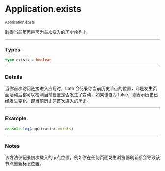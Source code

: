# Application.exists

<small>Application.exists</small>

取得当前页面是否为首次载入的历史序列上。

---

<h3>Types</h3>

```ts
type exists = boolean
```

---

<h3>Details</h3>

当你首次访问链接进入应用时，Lath 会记录你当前历史节点的位置，凡是发生页面活动后都可以检测当前位置是否发生了变动，如果该值为 false，则表示历史已经发生变化，即当前历史非首次进入的历史。

---

<h3>Example</h3>

```ts
console.log(application.exists)
```

---

<h3>Notes</h3>

该方法仅记录初次载入的节点位置，例如你在任何页面发生浏览器刷新都会导致该节点重新标记位置。
